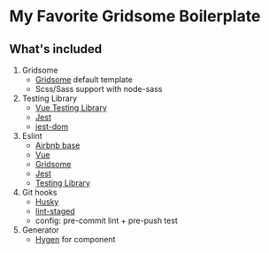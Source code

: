 # My Favorite Gridsome Boilerplate

## What's included
1. Gridsome
   - [Gridsome](https://gridsome.org) default template
   - Scss/Sass support with node-sass
2. Testing Library
   - [Vue Testing Library](http://testing-library.com/vue)
   - [Jest](https://jestjs.io)
   - [jest-dom](https://github.com/testing-library/jest-dom)
3. Eslint
   - [Airbnb base](github.com/airbnb/javascript)
   - [Vue](https://github.com/vuejs/eslint-plugin-vue)
   - [Gridsome](https://github.com/gridsome/eslint-plugin-gridsome)
   - [Jest](https://github.com/jest-community/eslint-plugin-jest)
   - [Testing Library](https://github.com/testing-library/eslint-plugin-testing-library)
4. Git hooks
   - [Husky](https://github.com/typicode/husky)
   - [lint-staged](https://github.com/okonet/lint-staged)
   - config: pre-commit lint + pre-push test
5. Generator
   - [Hygen](http://www.hygen.io) for component
